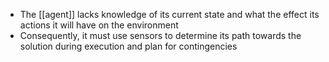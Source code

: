 - The [[agent]] lacks knowledge of its current state and what the effect its actions it will have on the environment
- Consequently, it must use sensors to determine its path towards the solution during execution and plan for contingencies